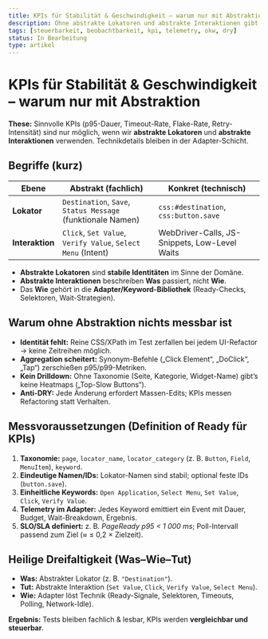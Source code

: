 ```yaml
---
title: KPIs für Stabilität & Geschwindigkeit – warum nur mit Abstraktion
description: Ohne abstrakte Lokatoren und abstrakte Interaktionen gibt es keine belastbaren KPIs. Diese Seite erklärt das Warum und den Rahmen.
tags: [steuerbarkeit, beobachtbarkeit, kpi, telemetry, okw, dry]
status: In Bearbeitung
type: artikel 
---
```



# KPIs für Stabilität & Geschwindigkeit – warum nur mit Abstraktion

**These:** Sinnvolle KPIs (p95-Dauer, Timeout-Rate, Flake-Rate, Retry-Intensität) sind nur möglich, wenn wir **abstrakte Lokatoren** und **abstrakte Interaktionen** verwenden. Technikdetails bleiben in der Adapter-Schicht.

## Begriffe (kurz)

| Ebene | Abstrakt (fachlich) | Konkret (technisch) |
|---|---|---|
| **Lokator** | `Destination`, `Save`, `Status Message` (funktionale Namen) | `css:#destination`, `css:button.save` |
| **Interaktion** | `Click`, `Set Value`, `Verify Value`, `Select Menu` (Intent) | WebDriver-Calls, JS-Snippets, Low-Level Waits |

- **Abstrakte Lokatoren** sind **stabile Identitäten** im Sinne der Domäne.  
- **Abstrakte Interaktionen** beschreiben **Was** passiert, nicht **Wie**.  
- Das **Wie** gehört in die **Adapter/Keyword-Bibliothek** (Ready-Checks, Selektoren, Wait-Strategien).

## Warum ohne Abstraktion nichts messbar ist

- **Identität fehlt:** Reine CSS/XPath im Test zerfallen bei jedem UI-Refactor → keine Zeitreihen möglich.  
- **Aggregation scheitert:** Synonym-Befehle („Click Element“, „DoClick“, „Tap“) zerschießen p95/p99-Metriken.  
- **Kein Drilldown:** Ohne Taxonomie (Seite, Kategorie, Widget-Name) gibt’s keine Heatmaps („Top-Slow Buttons“).  
- **Anti-DRY:** Jede Änderung erfordert Massen-Edits; KPIs messen Refactoring statt Verhalten.

## Messvoraussetzungen (Definition of Ready für KPIs)

1. **Taxonomie:** `page`, `locator_name`, `locator_category` (z. B. `Button`, `Field`, `MenuItem`), `keyword`.  
2. **Eindeutige Namen/IDs:** Lokator-Namen sind stabil; optional feste IDs (`button.save`).  
3. **Einheitliche Keywords:** `Open Application`, `Select Menu`, `Set Value`, `Click`, `Verify Value`.  
4. **Telemetry im Adapter:** Jedes Keyword emittiert ein Event mit Dauer, Budget, Wait-Breakdown, Ergebnis.  
5. **SLO/SLA definiert:** z. B. _PageReady p95 < 1 000 ms_; Poll-Intervall passend zum Ziel (≈ ≤ 0,2 × Zielzeit).

## Heilige Dreifaltigkeit (Was–Wie–Tut)

- **Was:** Abstrakter Lokator (z. B. `"Destination"`).  
- **Tut:** Abstrakte Interaktion (`Set Value`, `Click`, `Verify Value`, `Select Menu`).  
- **Wie:** Adapter löst Technik (Ready-Signale, Selektoren, Timeouts, Polling, Network-Idle).

**Ergebnis:** Tests bleiben fachlich & lesbar, KPIs werden **vergleichbar und steuerbar**.
